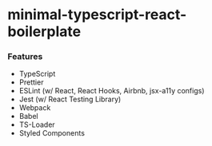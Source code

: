 # minimal-typescript-react-boilerplate

### Features

- TypeScript
- Prettier
- ESLint (w/ React, React Hooks, Airbnb, jsx-a11y configs)
- Jest (w/ React Testing Library)
- Webpack
- Babel
- TS-Loader
- Styled Components
